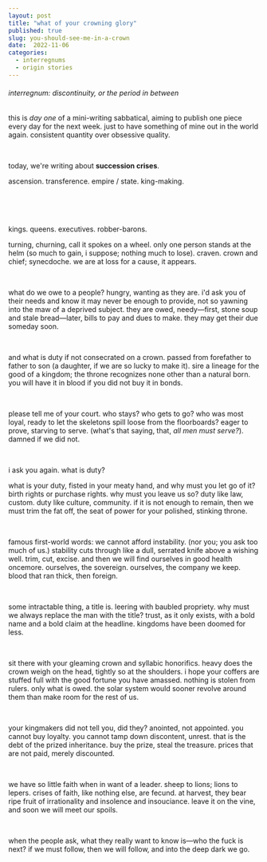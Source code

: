 ```yaml
---
layout: post
title: "what of your crowning glory"
published: true
slug: you-should-see-me-in-a-crown
date:  2022-11-06
categories:
  - interregnums
  - origin stories
---
```


###### interregnum: discontinuity, or the period in between

this is *day one* of a mini-writing sabbatical, aiming to publish one piece every day for the next week. just to have something of mine out in the world again. consistent quantity over obsessive quality. 

<br /> 

today, we're writing about **succession crises**.

ascension. transference. empire / state. king-making. 

<!--more-->

<br />
<br />
<br />

kings. queens. executives. robber-barons. 

turning, churning, call it spokes on  a wheel. only one person stands at the helm (so much to gain, i suppose; nothing much to lose). craven. crown and chief; synecdoche. we are at loss for a cause, it appears. 


<br />

what do we owe to a people? hungry, wanting as they are. i'd ask you of their needs and know it may never be enough to provide, not so yawning into the maw of a deprived subject. they are owed, needy—first, stone soup and stale bread—later, bills to pay and dues to make. they may get their due someday soon. 

<br />

and what is duty if not consecrated on a crown. passed from forefather to father to son (a daughter, if we are so lucky to make it). sire a lineage for the good of a kingdom; the throne recognizes none other than a natural born. you will have it in blood if you did not buy it in bonds. 

<br />

please tell me of your court. who stays? who gets to go? who was most loyal, ready to let the skeletons spill loose from the floorboards? eager to prove, starving to serve. (what's that saying, that, *all men must serve?*). damned if we did not. 

<br />

i ask you again. what is duty? 

what is your duty, fisted in your meaty hand, and why must you let go of it? birth rights or purchase rights. why must you leave us so? duty like law, custom. duty like culture, community. if it is not enough to remain, then we must trim the fat off, the seat of power for your polished, stinking throne. 

<br /> 

famous first-world words: we cannot afford instability. (nor you; you ask too much of us.) stability cuts through like a dull, serrated knife above a wishing well. trim, cut, excise. and then we will find ourselves in good health oncemore. ourselves, the sovereign. ourselves, the company we keep. blood that ran thick, then foreign. 

<br /> 

some intractable thing, a title is. leering with baubled propriety. why must we always replace the man with the title? trust, as it only exists, with a bold name and a bold claim at the headline. kingdoms have been doomed for less. 

<br /> 

sit there with your gleaming crown and syllabic honorifics. heavy does the crown weigh on the head, tightly so at the shoulders. i hope your coffers are stuffed full with the good fortune you have amassed. nothing is stolen from rulers. only what is owed. the solar system would sooner revolve around them than make room for the rest of us. 

<br /> 

your kingmakers did not tell you, did they? anointed, not appointed. you cannot buy loyalty. you cannot tamp down discontent, unrest. that is the debt of the prized inheritance. buy the prize, steal the treasure. prices that are not paid, merely discounted.

<br /> 

we have so little faith when in want of a leader. sheep to lions; lions to lepers. crises of faith, like nothing else, are fecund. at harvest, they bear ripe fruit of irrationality and insolence and insouciance. leave it on the vine, and soon we will meet our spoils.

<br />

when the people ask, what they really want to know is—who the fuck is next? if we must follow, then we will follow, and into the deep dark we go.